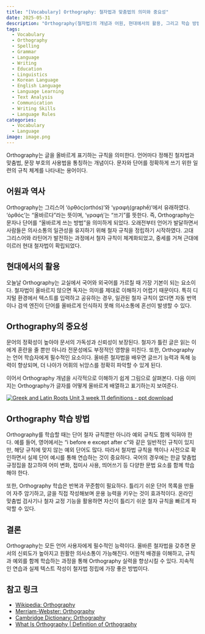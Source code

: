 ```yaml
---
title: "[Vocabulary] Orthography: 철자법과 맞춤법의 의미와 중요성"
date: 2025-05-31
description: "Orthography(철자법)의 개념과 어원, 현대에서의 활용, 그리고 학습 방법에 대해 설명하는 글이다. 언어의 정확한 표기 규칙과 그 중요성을 다루며, 철자법 학습을 위한 실용적인 방법을 제시한다."
tags:
  - Vocabulary
  - Orthography
  - Spelling
  - Grammar
  - Language
  - Writing
  - Education
  - Linguistics
  - Korean Language
  - English Language
  - Language Learning
  - Text Analysis
  - Communication
  - Writing Skills
  - Language Rules
categories:
  - Vocabulary
  - Language
image: image.png
---
```


Orthography는 글을 올바르게 표기하는 규칙을 의미한다. 언어마다 정해진 철자법과 맞춤법, 문장 부호의 사용법을 통칭하는 개념이다. 문자와 단어를 정확하게 쓰기 위한 일련의 규칙 체계를 나타내는 용어이다.

## 어원과 역사

Orthography는 그리스어 ‘ὀρθός(orthós)’와 ‘γραφή(graphḗ)’에서 유래하였다. ‘ὀρθός’는 “올바르다”라는 뜻이며, ‘γραφή’는 “쓰기”를 뜻한다. 즉, Orthography는 문자나 단어를 “올바르게 쓰는 방법”을 의미하게 되었다. 오래전부터 언어가 발달하면서 사람들은 의사소통의 일관성을 유지하기 위해 철자 규칙을 정립하기 시작하였다. 고대 그리스어와 라틴어가 발전하는 과정에서 철자 규칙이 체계화되었고, 중세를 거쳐 근대에 이르러 현대 철자법이 확립되었다.

## 현대에서의 활용

오늘날 Orthography는 교실에서 국어와 외국어를 가르칠 때 가장 기본이 되는 요소이다. 철자법이 올바르지 않으면 독자는 의미를 제대로 이해하기 어렵기 때문이다. 특히 디지털 환경에서 텍스트를 입력하고 공유하는 경우, 일관된 철자 규칙이 없다면 자동 번역이나 검색 엔진이 단어를 올바르게 인식하지 못해 의사소통에 혼선이 발생할 수 있다.

## Orthography의 중요성

문어의 정확성이 높아야 문서의 가독성과 신뢰성이 보장된다. 철자가 틀린 글은 읽는 이에게 혼란을 줄 뿐만 아니라 전문성에도 부정적인 영향을 미친다. 또한, Orthography는 언어 학습자에게 필수적인 요소이다. 올바른 철자법을 배우면 글쓰기 능력과 독해 능력이 향상되며, 더 나아가 어휘의 뉘앙스를 정확히 파악할 수 있게 된다.

이어서 Orthography 개념을 시각적으로 이해하기 쉽게 그림으로 살펴본다.
다음 이미지는 Orthography가 글자를 어떻게 올바르게 배열하고 표기하는지 보여준다.

[![Greek and Latin Roots Unit 3 week 11 definitions - ppt download](https://tse3.mm.bing.net/th?id=OIP.-phGzyxLl7tNInqxiESPgAHaEK\&pid=Api)](https://slideplayer.com/slide/15315598/)

## Orthography 학습 방법

Orthography를 학습할 때는 단어 철자 규칙뿐만 아니라 예외 규칙도 함께 익혀야 한다. 예를 들어, 영어에서는 “i before e except after c”와 같은 일반적인 규칙이 있지만, 해당 규칙에 맞지 않는 예외 단어도 많다. 따라서 철자법 규칙을 책이나 사전으로 확인하면서 실제 단어 예시를 통해 연습하는 것이 중요하다. 국어의 경우에는 한글 맞춤법 규정집을 참고하여 어미 변화, 접미사 사용, 띄어쓰기 등 다양한 문법 요소를 함께 학습해야 한다.

또한, Orthography 학습은 반복과 꾸준함이 필요하다. 틀리기 쉬운 단어 목록을 만들어 자주 암기하고, 글을 직접 작성해보며 운용 능력을 키우는 것이 효과적이다. 온라인 맞춤법 검사기나 철자 교정 기능을 활용하면 자신이 틀리기 쉬운 철자 규칙을 빠르게 파악할 수 있다.

## 결론

Orthography는 모든 언어 사용자에게 필수적인 능력이다. 올바른 철자법을 갖추면 문서의 신뢰도가 높아지고 원활한 의사소통이 가능해진다. 어원적 배경을 이해하고, 규칙과 예외를 함께 학습하는 과정을 통해 Orthography 실력을 향상시킬 수 있다. 지속적인 연습과 실제 텍스트 작성이 철자법 정립에 가장 좋은 방법이다.

## 참고 링크

* [Wikipedia: Orthography](https://en.wikipedia.org/wiki/Orthography)
* [Merriam-Webster: Orthography](https://www.merriam-webster.com/dictionary/orthography)
* [Cambridge Dictionary: Orthography](https://dictionary.cambridge.org/dictionary/english/orthography)
* [What Is Orthography | Definition of Orthography](https://www.worksheetsplanet.com/what-is-orthography/)
